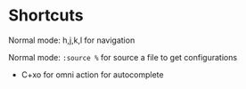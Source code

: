 # Shortcuts

Normal mode: h,j,k,l for navigation


Normal mode: `:source %` for source a file to get configurations


* C+xo for omni action for autocomplete

